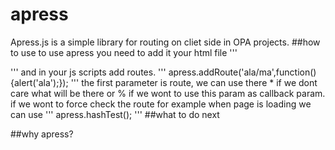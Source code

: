 # apress
Apress.js is a simple library for routing on cliet side in OPA projects.
##how to use
to use apress you need to add it your html file
'''
<script src="apress.js"></script>
'''
and in your js scripts add routes.
'''
apress.addRoute('ala/ma',function(){alert('ala');});
'''
the first parameter is route, we can use there * if we dont care what will be there
or % if we wont to use this param as callback param.
if we wont to force check the route for example when page is loading we can use
'''
apress.hashTest();
'''
##what to do next

##why apress?
